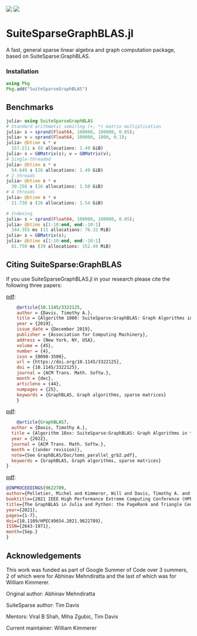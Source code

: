 [![](https://img.shields.io/badge/docs-dev-blue.svg)](https://graphblas.juliasparse.org/dev/)
[![](https://img.shields.io/badge/docs-stable-green.svg)](https://graphblas.juliasparse.org/stable/)
# SuiteSparseGraphBLAS.jl
A fast, general sparse linear algebra and graph computation package, based on SuiteSparse:GraphBLAS.

### Installation
```julia
using Pkg
Pkg.add("SuiteSparseGraphBLAS")
```

## Benchmarks

```julia
julia> using SuiteSparseGraphBLAS
# Standard arithmetic semiring (+, *) matrix multiplication
julia> s = sprand(Float64, 100000, 100000, 0.05);
julia> v = sprand(Float64, 100000, 1000, 0.1);
julia> @btime s * v
  157.211 s (8 allocations: 1.49 GiB)
julia> s = GBMatrix(s); v = GBMatrix(v);
# Single-threaded
julia> @btime s * v
  54.649 s (26 allocations: 1.49 GiB)
# 2 threads
julia> @btime s * v
  30.258 s (26 allocations: 1.50 GiB)
# 4 threads
julia> @btime s * v
  21.738 s (26 allocations: 1.54 GiB)

# Indexing
julia> s = sprand(Float64, 100000, 100000, 0.05);
julia> @btime s[1:10:end, end:-10:1]
  344.355 ms (11 allocations: 76.32 MiB)
julia> s = GBMatrix(s);
julia> @btime s[1:10:end, end:-10:1]
  81.750 ms (39 allocations: 152.49 MiB)
```
## Citing SuiteSparse:GraphBLAS

If you use SuiteSparseGraphBLAS.jl in your research please cite the following three papers:

[pdf](https://doi.org/10.1145/3322125):
```bibtex
    @article{10.1145/3322125,
    author = {Davis, Timothy A.},
    title = {Algorithm 1000: SuiteSparse:GraphBLAS: Graph Algorithms in the Language of Sparse Linear Algebra},
    year = {2019},
    issue_date = {December 2019},
    publisher = {Association for Computing Machinery},
    address = {New York, NY, USA},
    volume = {45},
    number = {4},
    issn = {0098-3500},
    url = {https://doi.org/10.1145/3322125},
    doi = {10.1145/3322125},
    journal = {ACM Trans. Math. Softw.},
    month = {dec},
    articleno = {44},
    numpages = {25},
    keywords = {GraphBLAS, Graph algorithms, sparse matrices}
    }
```

[pdf](https://github.com/DrTimothyAldenDavis/GraphBLAS/blob/stable/Doc/toms_parallel_grb2.pdf):
```bibtex
    @article{GraphBLAS7,
  author = {Davis, Timothy A.},
  title = {Algorithm 10xx: SuiteSparse:GraphBLAS: Graph Algorithms in the Language of Sparse Linear Algebra},
  year = {2022},
  journal = {ACM Trans. Math. Softw.},
  month = {(under revision)},
  note={See GraphBLAS/Doc/toms_parallel_grb2.pdf},
  keywords = {GraphBLAS, Graph algorithms, sparse matrices}
}
```
[pdf](https://ieeexplore.ieee.org/stamp/stamp.jsp?arnumber=9622789&casa_token=VPmmUD8cdFcAAAAA:NYSm3tdjrBwF53rJxo9PqVRWzXY41hE6l1MoKpBqqZC0WESFPGx6PtN1SjVf8M4x01vfPrqU&tag=1):
```bibtex
@INPROCEEDINGS{9622789,
author={Pelletier, Michel and Kimmerer, Will and Davis, Timothy A. and Mattson, Timothy G.},
booktitle={2021 IEEE High Performance Extreme Computing Conference (HPEC)},
title={The GraphBLAS in Julia and Python: the PageRank and Triangle Centralities},
year={2021},
pages={1-7},
doi={10.1109/HPEC49654.2021.9622789},
ISSN={2643-1971},
month={Sep.}
}
```


## Acknowledgements
This work was funded as part of Google Summer of Code over 3 summers, 2 of which were for Abhinav Mehndiratta and the last of which was for William Kimmerer.

Original author: Abhinav Mehndiratta

SuiteSparse author: Tim Davis

Mentors: Viral B Shah, Miha Zgubic, Tim Davis

Current maintainer: William Kimmerer
